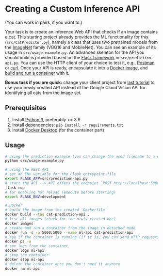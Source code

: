 # Creating a Custom Inference API

(You can work in pairs, if you want to.)

Your task is to create an inference Web API that checks if an image contains a cat.
This starting project already provides the ML functionality for this (`src/CatPredictor.py`), namely a class that uses two pretrained models from the [ImageNet](https://www.image-net.org/) family (VGG16 and MobileNet).
You can see an example of its usage in `src/usage-example.py`.
An advanced skeleton for the API you should build is provided based on the [Flask framework](https://flask.palletsprojects.com/en/2.1.x/quickstart/) in `src/prediction-api.py`.
You can use the HTTP client of your choice to test it, e.g., [Postman](https://www.postman.com/downloads/) or [curl](https://curl.se/download.html).
Once your API is ready, encapsulate it into a [Docker image](https://docs.docker.com/language/python/build-images/), and [build and run a container](https://docs.docker.com/language/python/run-containers/) with it.

**Bonus task if you are quick:** change your client project from [last tutorial](https://github.com/se4ai-lecture/google-vision-api-example) to use your newly created API instead of the Google Cloud Vision API for identifying all cats from the image set.

## Prerequisites

1. Install [Python 3](https://www.python.org/downloads/), preferably >= 3.9
2. Install dependencies: `pip install -r requirements.txt`
3. Install [Docker Desktop](https://www.docker.com/products/docker-desktop/) (for the container part)

## Usage

```bash
# using the prediction example (you can change the used filename to a different file under `images`)
python src/usage-example.py

# using the REST API
# set an ENV variable for the Flask entrypoint file
export FLASK_APP=src/prediction-api.py
# start the API --> API offers the endpoint `POST http://localhost:5000/cat-predictions`
flask run
# for enabling hot reload (execute before starting)
export FLASK_ENV=development

# Docker
# build the image from the created `Dockerfile`
docker build --tag cat-prediction-api .
# list all images (check for the newly created one)
docker images
# create and run a container from the image in detached mode
docker run -d -p 5000:5000 --name ml-api cat-prediction-api
# see if the container is running (if it is, you can send HTTP requests to it)
docker ps -a
# see logs from the container
docker logs ml-api
# stop the container
docker stop ml-api
# delete the container once you don't need it anymore
docker rm ml-api
```
